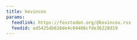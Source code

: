 ```yaml
---
title: kevincox
params:
  feedlink: https://fosstodon.org/@kevincox.rss
  feedid: ad5425db616de4c04406cfde36228d19
---
```

